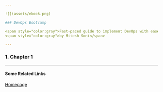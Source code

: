 ```yaml
---

![](assets/ebook.png)

### DevOps Bootcamp

<span style="color:gray">Fast-paced guide to implement DevOps with ease</span><br/>
<span style="color:gray">by Mitesh Soni</span>

---
```


### 1. Chapter 1

---

#### Some Related Links

[Homepage](https://www.packtpub.com/networking-and-servers/devops-bootcamp)
